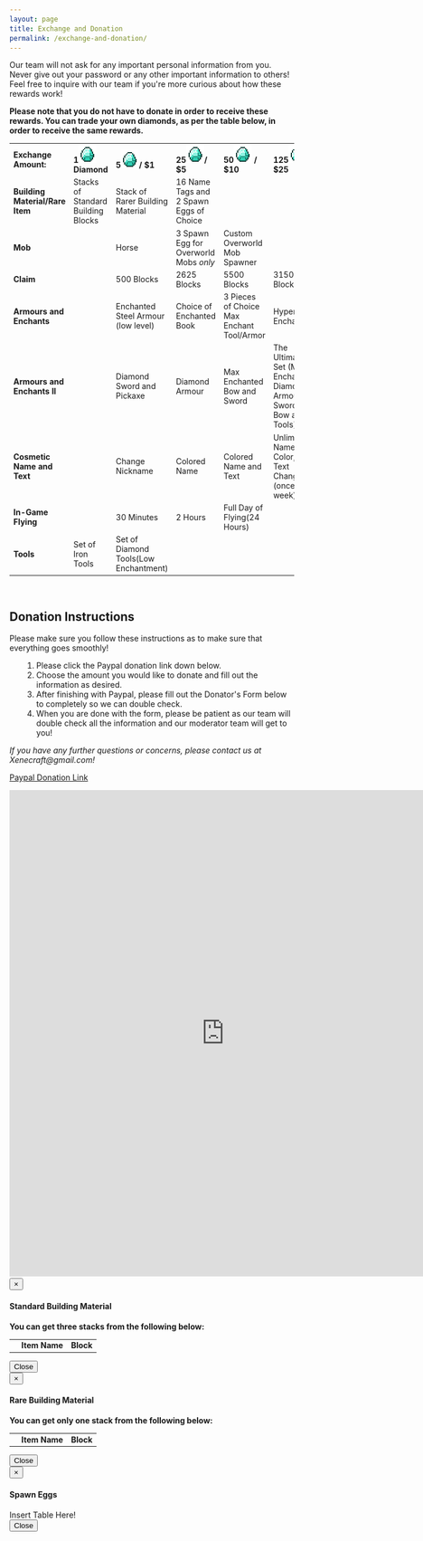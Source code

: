 ```yaml
---
layout: page
title: Exchange and Donation
permalink: /exchange-and-donation/
---
```


Our team will not ask for any important personal information from you. Never give out your password or any other important information to others! Feel free to inquire with our team if you're more curious about how these rewards work!

<strong>Please note that you do not have to donate in order to receive these rewards. You can trade your own diamonds, as per the table below, in order to receive the same rewards.</strong>

<table class="table table-responsive table-hover">
	<tr id="row1" class="success">
		<td><strong>Exchange Amount:</strong></td>
		<td><strong>1<img src="/images/grid_diamond.png" alt="Grid_Diamond" width="32" height="32" /> Diamond</strong></td>
		<td><strong>5<img src="/images/grid_diamond.png" alt="Grid_Diamond" width="32" height="32" />/ $1</strong></td>
		<td><strong>25<img src="/images/grid_diamond.png" alt="Grid_Diamond" width="32" height="32" />/ $5</strong></td>
		<td><strong>50<img src="/images/grid_diamond.png" alt="Grid_Diamond" width="32" height="32" /> / $10</strong></td>
		<td><strong>125<img src="/images/grid_diamond.png" alt="Grid_Diamond" width="32" height="32" /> / $25</strong></td>
	</tr>
	<tr id="row2">
		<td><strong>Building Material/Rare Item</strong></td>
		<td data-toggle="modal" data-target="#stdBlocks" class="clickable"><a>Stacks of Standard Building Blocks</a></td>
		<td data-toggle="modal" data-target="#rareBlocks" class="clickable"><a>Stack of Rarer Building Material</a></td>
		<!-- <td data-toggle="modal" data-target="#spawnEggs"><a>16 Name Tags and 2 Spawn Eggs of Choice</a></td> -->
		<td>16 Name Tags and 2 Spawn Eggs of Choice</td>
		<td></td>
		<td></td>
	</tr>
	<tr id="row3" class="success">
		<td><strong>Mob</strong></td>
		<td></td>
		<td>Horse</td>
		<!-- <td data-toggle="modal" data-target="#spawnEggs"><a>3 Spawn Egg for Overworld Mobs <em>only</em></a></td> -->
		<td>3 Spawn Egg for Overworld Mobs <em>only</em></td>
		<td>Custom Overworld Mob Spawner</td>
		<td></td>
	</tr>
	<tr id="row4">
		<td><strong>Claim</strong></td>
		<td></td>
		<td>500 Blocks</td>
		<td>2625 Blocks</td>
		<td>5500 Blocks</td>
		<td>31500 Blocks</td>
	</tr>
	<tr id="row5" class="success">
		<td><strong>Armours and Enchants</strong></td>
		<td></td>
		<td>Enchanted Steel Armour (low level)</td>
		<td>Choice of Enchanted Book</td>
		<td>3 Pieces of Choice Max Enchant Tool/Armor</td>
		<td>Hyper Enchant</td>
	</tr>
	<tr id="row5.2">
		<td><strong>Armours and Enchants II</strong></td>
		<td></td>
		<td>Diamond Sword and Pickaxe</td>
		<td>Diamond Armour</td>
		<td>Max Enchanted Bow and Sword</td>
		<td>The Ultimate Set (Max Enchanted Diamond Armour, Sword, Bow and Tools)</td>
	</tr>
	<tr id="row6" class="success">
		<td><strong>Cosmetic Name and Text</strong></td>
		<td></td>
		<td>Change Nickname</td>
		<td>Colored Name</td>
		<td>Colored Name and Text</td>
		<td>Unlimited Name, Color, and Text Change (once a week)</td>
	</tr>
	<tr id="row7">
		<td><strong>In-Game Flying</strong></td>
		<td></td>
		<td>30 Minutes</td>
		<td>2 Hours</td>
		<td>Full Day of Flying(24 Hours)</td>
		<td></td>
	</tr>
	<tr id="row8" class="success">
		<td><strong>Tools</strong></td>
		<td>Set of Iron Tools</td>
		<td>Set of Diamond Tools(Low Enchantment)</td>
		<td></td>
		<td></td>
		<td></td>
	</tr>
</table>

<br>
<h2>Donation Instructions</h2>
Please make sure you follow these instructions as to make sure that everything goes smoothly!
<ol>
<ol>
	<li>Please click the Paypal donation link down below.</li>
	<li>Choose the amount you would like to donate and fill out the information as desired.</li>
	<li>After finishing with Paypal, please fill out the Donator's Form below to completely so we can double check.</li>
	<li>When you are done with the form, please be patient as our team will double check all the information and our moderator team will get to you!</li>
</ol>
</ol>
<em>If you have any further questions or concerns, please contact us at Xenecraft@gmail.com!</em>

<a href="https://www.paypal.com/cgi-bin/webscr?cmd=_s-xclick&amp;hosted_button_id=W5TDJXTPXNMUG" target="_blank">Paypal Donation Link</a>

<iframe src="https://docs.google.com/forms/d/10Q-aOJG-_4seGnPFAE6n_LvfNI6l9qmKLYe4FodqeEg/viewform?embedded=true" width="760" height="860" frameborder="0" marginheight="0" marginwidth="0">Loading...</iframe>

<!-- Standard Blocks Modal -->
<div class="modal fade" id="stdBlocks" tabindex="-1" role="dialog" aria-labelledby="StandardBlocksModal">
  <div class="modal-dialog" role="document">
    <div class="modal-content">
      <div class="modal-header">
        <button type="button" class="close" data-dismiss="modal" aria-label="Close"><span aria-hidden="true">&times;</span></button>
        <h4 class="modal-title" id="myModalLabel">Standard Building Material</h4>
      </div>
      <div class="modal-body">
      	<b>You can get three stacks from the following below:</b>
        <table class="table table-responsive table-hover text-center">
        <tr id='stdHeader'><td></td><td><strong>Item Name</strong></td><td><strong>Block</strong></td></tr>
        </table>
      </div>
      <div class="modal-footer">
        <button type="button" class="btn btn-default" data-dismiss="modal">Close</button>
      </div>
    </div>
  </div>
</div>
<!-- Standard Blocks Modal -->

<!-- Rare Blocks Modal -->
<div class="modal fade" id="rareBlocks" tabindex="-1" role="dialog" aria-labelledby="RareBlocksModal">
  <div class="modal-dialog" role="document">
    <div class="modal-content">
      <div class="modal-header">
        <button type="button" class="close" data-dismiss="modal" aria-label="Close"><span aria-hidden="true">&times;</span></button>
        <h4 class="modal-title" id="myModalLabel">Rare Building Material</h4>
      </div>
      <div class="modal-body">
        <b>You can get only one stack from the following below:</b>
        <table class="table table-responsive table-hover text-center">
        <tr id='rareHeader'><td></td><td><strong>Item Name</strong></td><td><strong>Block</strong></td></tr>
        </table>
      </div>
      <div class="modal-footer">
        <button type="button" class="btn btn-default" data-dismiss="modal">Close</button>
      </div>
    </div>
  </div>
</div>
<!-- Rare Blocks Modal -->

<!-- Eggs Modal -->
<div class="modal fade" id="spawnEggs" tabindex="-1" role="dialog" aria-labelledby="SpawnEggsModal">
  <div class="modal-dialog" role="document">
    <div class="modal-content">
      <div class="modal-header">
        <button type="button" class="close" data-dismiss="modal" aria-label="Close"><span aria-hidden="true">&times;</span></button>
        <h4 class="modal-title" id="myModalLabel">Spawn Eggs</h4>
      </div>
      <div class="modal-body">
        Insert Table Here!
      </div>
      <div class="modal-footer">
        <button type="button" class="btn btn-default" data-dismiss="modal">Close</button>
      </div>
    </div>
  </div>
</div>
<!-- Standard Blocks Modal -->
